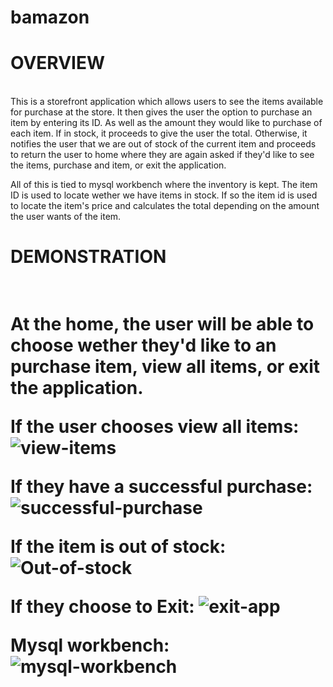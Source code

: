 # bamazon
<h1>OVERVIEW</h1>
  <br>
This is a storefront application which allows users to see the items available for purchase at the store. 
It then gives the user the option to purchase an item by entering its ID. As well as the amount they would like to purchase of each item.
If in stock, it proceeds to give the user the total. Otherwise, it notifies the user that we are out of stock of the current item and proceeds to return the user to home where they are again asked if they'd like to see the items, purchase and item, or exit the application.

All of this is tied to mysql workbench where the inventory is kept. The item ID is used to locate wether we have items in stock. If so the item id is used to locate the item's price and calculates the total depending on the amount the user wants of the item.

<h1>DEMONSTRATION<h1>
  <br>
At the home, the user will be able to choose wether they'd like to an purchase item, view all items, or exit the application. 

If the user chooses view all items:
![view-items](https://github.com/Yenseydm/bamazon/blob/master/all%20items.gif)

If they have a successful purchase:
![successful-purchase](https://github.com/Yenseydm/bamazon/blob/master/successful-p.gif)

If the item is out of stock:
![Out-of-stock](https://github.com/Yenseydm/bamazon/blob/master/outofstock.gif)

If they choose to Exit:
![exit-app](https://github.com/Yenseydm/bamazon/blob/master/exit.gif)

Mysql workbench:
![mysql-workbench](https://github.com/Yenseydm/bamazon/blob/master/mysql.gif)

